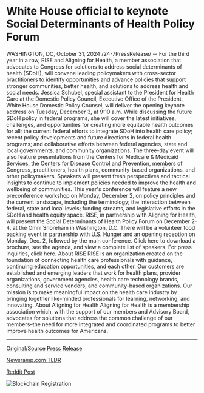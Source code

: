# White House official to keynote Social Determinants of Health Policy Forum

WASHINGTON, DC, October 31, 2024 /24-7PressRelease/ -- For the third year in a row, RISE and Aligning for Health, a member association that advocates to Congress for solutions to address social determinants of health (SDoH), will convene leading policymakers with cross-sector practitioners to identify opportunities and advance policies that support stronger communities, better health, and solutions to address health and social needs.  Jessica Schubel, special assistant to the President for Health Care at the Domestic Policy Council, Executive Office of the President, White House Domestic Policy Counsel, will deliver the opening keynote address on Tuesday, December 3, at 9:10 a.m. While discussing the future SDoH policy in federal programs, she will cover the latest initiatives, challenges, and opportunities for creating more equitable health outcomes for all; the current federal efforts to integrate SDoH into health care policy; recent policy developments and future directions in federal health programs; and collaborative efforts between federal agencies, state and local governments, and community organizations.  The three-day event will also feature presentations from the Centers for Medicare & Medicaid Services, the Centers for Disease Control and Prevention, members of Congress, practitioners, health plans, community-based organizations, and other policymakers. Speakers will present fresh perspectives and tactical insights to continue to implement policies needed to improve the health and wellbeing of communities.  This year's conference will feature a new preconference workshop on Monday, December 2, on policy principles and the current landscape, including the terminology; the interaction between federal, state and local levels; funding streams, and legislative efforts in the SDoH and health equity space.  RISE, in partnership with Aligning for Health, will present the Social Determinants of Health Policy Forum on December 2-4, at the Omni Shoreham in Washington, D.C. There will be a volunteer food packing event in partnership with U.S. Hunger and an opening reception on Monday, Dec. 2, followed by the main conference. Click here to download a brochure, see the agenda, and view a complete list of speakers. For press inquiries, click here.  About RISE RISE is an organization created on the foundation of connecting health care professionals with guidance, continuing education opportunities, and each other. Our customers are established and emerging leaders that work for health plans, provider organizations, government agencies, health care technology brands, consulting and service vendors, and community-based organizations.  Our mission is to make meaningful impact on the health care industry by bringing together like-minded professionals for learning, networking, and innovating.  About Aligning for Health Aligning for Health is a membership association which, with the support of our members and Advisory Board, advocates for solutions that address the common challenge of our members–the need for more integrated and coordinated programs to better improve health outcomes for Americans. 

---

[Original/Source Press Release](https://www.24-7pressrelease.com/press-release/515741/white-house-official-to-keynote-social-determinants-of-health-policy-forum)
                    

[Newsramp.com TLDR](https://newsramp.com/curated-news/rise-and-aligning-for-health-to-host-social-determinants-of-health-policy-forum/ebc747d0914c90ca67b54689ac66daef) 

 



[Reddit Post](https://www.reddit.com/r/eventNews/comments/1gg8r3z/rise_and_aligning_for_health_to_host_social/) 



![Blockchain Registration](https://cdn.newsramp.app/24-7PressRelease/qrcode/2410/31/markpY2M.webp)